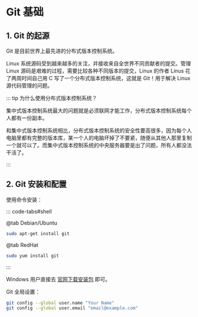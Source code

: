 # Git  基础

## 1. Git 的起源

Git 是目前世界上最先进的分布式版本控制系统。

Linux 系统源码受到越来越多的关注，并接收来自全世界不同贡献者的提交。管理 Linux 源码是艰难的过程，需要比较各种不同版本的提交，Linux 的作者 Linus 花了两周时间自己用 C 写了一个分布式版本控制系统，这就是 Git！用于解决 Linux 源代码管理的问题。

::: tip 为什么使用分布式版本控制系统？

集中式版本控制系统最大的问题就是必须联网才能工作，分布式版本控制系统每个人都有一份副本。

和集中式版本控制系统相比，分布式版本控制系统的安全性要高很多，因为每个人电脑里都有完整的版本库，某一个人的电脑坏掉了不要紧，随便从其他人那里复制一个就可以了。而集中式版本控制系统的中央服务器要是出了问题，所有人都没法干活了。

:::

## 2. Git 安装和配置

使用命令安装：

::: code-tabs#shell

@tab Debian/Ubuntu

```bash
sudo apt-get install git
```

@tab RedHat

```bash
sudo yum install git
```

:::

Windows 用户直接去 [官网下载安装包](https://git-scm.com/downloads) 即可。

Git 全局设置：

```bash
git config --global user.name "Your Name"
git config --global user.email "email@example.com"
```
